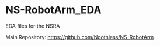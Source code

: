 # NS-RobotArm_EDA
EDA files for the NSRA

Main Repository: https://github.com/Noothless/NS-RobotArm
